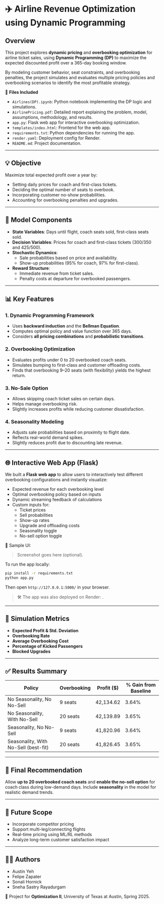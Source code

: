 # ✈️ Airline Revenue Optimization using Dynamic Programming

## Overview

This project explores **dynamic pricing** and **overbooking optimization** for airline ticket sales, using **Dynamic Programming (DP)** to maximize the expected discounted profit over a 365-day booking window.

By modeling customer behavior, seat constraints, and overbooking penalties, the project simulates and evaluates multiple pricing policies and overbooking scenarios to identify the most profitable strategy.

📁 **Files Included**
- `Airlines(DP).ipynb`: Python notebook implementing the DP logic and simulations.
- `AirlinePricing.pdf`: Detailed report explaining the problem, model, assumptions, methodology, and results.
- `app.py`: Flask web app for interactive overbooking optimization.
- `templates/index.html`: Frontend for the web app.
- `requirements.txt`: Python dependencies for running the app.
- `render.yaml`: Deployment config for Render.
- `README.md`: Project documentation.

---

## 💡 Objective

Maximize total expected profit over a year by:
- Setting daily prices for coach and first-class tickets.
- Deciding the optimal number of seats to overbook.
- Incorporating customer no-show probabilities.
- Accounting for overbooking penalties and upgrades.

---

## 🔧 Model Components

- **State Variables**: Days until flight, coach seats sold, first-class seats sold.
- **Decision Variables**: Prices for coach and first-class tickets ($300/$350 and $425/$500).
- **Stochastic Dynamics**:
  - Sale probabilities based on price and availability.
  - Show-up probabilities (95% for coach, 97% for first-class).
- **Reward Structure**:
  - Immediate revenue from ticket sales.
  - Penalty costs at departure for overbooked passengers.

---

## 📊 Key Features

### 1. Dynamic Programming Framework
- Uses **backward induction** and the **Bellman Equation**.
- Computes optimal policy and value function over 365 days.
- Considers **all pricing combinations** and **probabilistic transitions**.

### 2. Overbooking Optimization
- Evaluates profits under 0 to 20 overbooked coach seats.
- Simulates bumping to first-class and customer offloading costs.
- Finds that overbooking 9–20 seats (with flexibility) yields the highest return.

### 3. No-Sale Option
- Allows skipping coach ticket sales on certain days.
- Helps manage overbooking risk.
- Slightly increases profits while reducing customer dissatisfaction.

### 4. Seasonality Modeling
- Adjusts sale probabilities based on proximity to flight date.
- Reflects real-world demand spikes.
- Slightly reduces profit due to discounting late revenue.

---

## 🌐 Interactive Web App (Flask)

We built a **Flask web app** to allow users to interactively test different overbooking configurations and instantly visualize:

- Expected revenue for each overbooking level
- Optimal overbooking policy based on inputs
- Dynamic streaming feedback of calculations
- Custom inputs for:
  - Ticket prices
  - Sell probabilities
  - Show-up rates
  - Upgrade and offloading costs
  - Seasonality toggle
  - No-sell option toggle

📸 Sample UI:

> Screenshot goes here (optional).

To run the app locally:
```bash
pip install -r requirements.txt
python app.py
```
Then open `http://127.0.0.1:5000/` in your browser.

> 🛠️ The app was also deployed on Render: .

---

## 🧪 Simulation Metrics

- **Expected Profit & Std. Deviation**
- **Overbooking Rate**
- **Average Overbooking Cost**
- **Percentage of Kicked Passengers**
- **Blocked Upgrades**

---

## ✅ Results Summary

| Policy                                | Overbooking | Profit ($)   | % Gain from Baseline |
|--------------------------------------|-------------|--------------|----------------------|
| No Seasonality, No No-Sell           | 9 seats     | 42,134.62    | 3.64%                |
| No Seasonality, With No-Sell         | 20 seats    | 42,139.89    | 3.65%                |
| Seasonality, No No-Sell              | 9 seats     | 41,820.96    | 3.64%                |
| Seasonality, With No-Sell (best-fit) | 20 seats    | 41,826.45    | 3.65%                |

---

## 📝 Final Recommendation

Allow **up to 20 overbooked coach seats** and **enable the no-sell option** for coach class during low-demand days. Include **seasonality** in the model for realistic demand trends.

---

## 🚀 Future Scope

- Incorporate competitor pricing
- Support multi-leg/connecting flights
- Real-time pricing using ML/RL methods
- Analyze long-term customer satisfaction impact

---

## 👩‍💻 Authors

- Austin Yeh  
- Felipe Zapater  
- Sonali Hornick  
- Sneha Sastry Rayadurgam  

📍 Project for **Optimization II**, University of Texas at Austin, Spring 2025.
